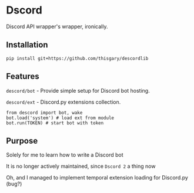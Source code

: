 # Dscord

Discord API wrapper's wrapper, ironically.

## Installation

    pip install git+https://github.com/thisgary/descordlib

## Features

`descord/bot` - Provide simple setup for Discord bot hosting.

`descord/ext` - Discord.py extensions collection.

    from descord import bot, wake
    bot.load('system') # load ext from module
    bot.run(TOKEN) # start bot with token

## Purpose

Solely for me to learn how to write a Discord bot

It is no longer actively maintained, since `Dscord 2` a thing now

Oh, and I managed to implement temporal extension loading for Discord.py (bug?)

